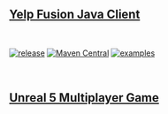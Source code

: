 ## [Yelp Fusion Java Client](https://github.com/stewseo/yelp-fusion-client/tree/version-1.0.5)
<br>

[![release](https://badgen.net/badge/version/1.0.52/green?icon=github)](https://github.com/stewseo/yelp-fusion-client/tree/version-1.0.5)
[![Maven Central](https://img.shields.io/maven-central/v/io.github.stewseo/yelp-fusion-client?versionPrefix=1.0.52)](https://search.maven.org/artifact/io.github.stewseo/yelp-fusion-client/1.0.52/jar)
[![examples](https://badgen.net/badge/docs/examples/cyan?icon=github)](https://stewseo.github.io/yelp-fusion-client/examples)

<br/>

## [Unreal 5 Multiplayer Game](https://github.com/JasonMahar/cs199-game/tree/develop)
